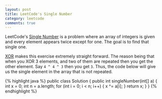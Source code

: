 ```yaml
---
layout: post
title: LeetCode's Single Number
category: leetcode
comments: true
---
```


LeetCode's [Single Number](https://oj.leetcode.com/problems/single-number/) is a problem where an array of integers is given and every element appears twice except for one. The goal is to find that single one.

[XOR](http://en.wikipedia.org/wiki/Exclusive_or) makes this exercise extremely straight forward. The reason being that when you XOR 3 elements, and two of them are repeated then you get the other element. Say `4 ^ 4 ^ 3` then you get `3`. Thus, the code below will give us the single element in the array that is not repeated.

{% highlight java %}
public class Solution {
    public int singleNumber(int[] a) {
        int x = 0;
        int n = a.length;
        for (int i = 0; i < n; i++) {
            x ^= a[i];
        }
        return x;
    }
}
{% endhighlight %}

